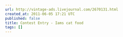 ```yaml
---
url: http://vintage-ads.livejournal.com/2670131.html
created_at: 2011-06-05 17:21 UTC
published: false
title: Contest Entry - Iams cat food
tags: []
---
```



